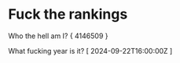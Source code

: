 # Fuck the rankings

Who the hell am I?
{ 4146509 }

What fucking year is it?
[ 2024-09-22T16:00:00Z ]
